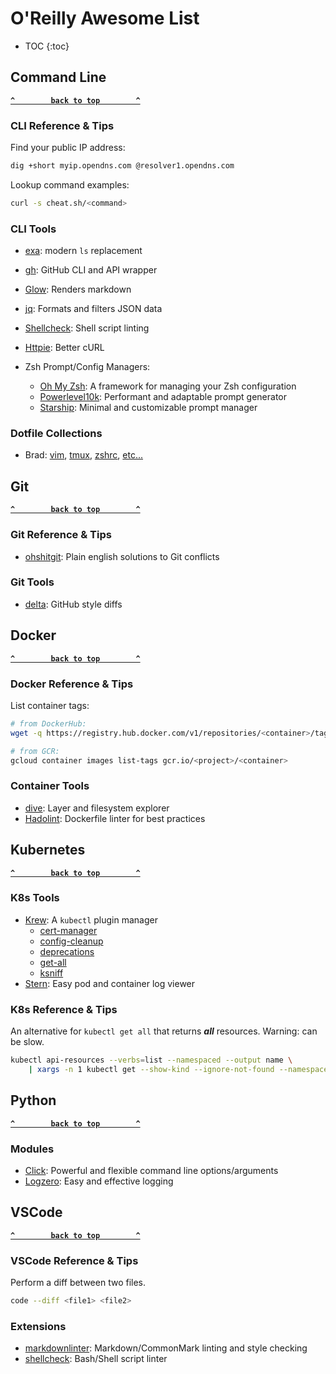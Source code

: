 <!-- markdownlint-configure-file
{
  "no-empty-links": false
}
-->

# O'Reilly Awesome List

* TOC
{:toc}

## Command Line

**[`^        back to top        ^`](#)**

### CLI Reference & Tips

Find your public IP address:

```sh
dig +short myip.opendns.com @resolver1.opendns.com
```

Lookup command examples:

```sh
curl -s cheat.sh/<command>
```

### CLI Tools

- [exa](https://the.exa.website): modern `ls` replacement
- [gh](https://cli.github.com): GitHub CLI and API wrapper
- [Glow](https://github.com/charmbracelet/glow): Renders markdown
- [jq](https://stedolan.github.io/jq/): Formats and filters JSON data
- [Shellcheck](https://www.shellcheck.net/): Shell script linting
- [Httpie](https://httpie.io/): Better cURL

- Zsh Prompt/Config Managers:
  - [Oh My Zsh](https://ohmyz.sh): A framework for managing your Zsh configuration
  - [Powerlevel10k](https://github.com/romkatv/powerlevel10k): Performant and adaptable prompt generator
  - [Starship](https://starship.rs): Minimal and customizable prompt manager

### Dotfile Collections

- Brad: [vim](https://gist.github.com/bradleyfrank/2daa8dc057e58812643c9ec2f8d83156), [tmux](https://gist.github.com/bradleyfrank/575239da734aa7c8d9382a6afa576e4f), [zshrc](https://gist.github.com/bradleyfrank/8c2fc19c4d8b7a179c132ac937cc6728), [etc...](https://github.com/bradleyfrank/ansible)

## Git

**[`^        back to top        ^`](#)**

### Git Reference & Tips

- [ohshitgit](https://ohshitgit.com/): Plain english solutions to Git conflicts

### Git Tools

- [delta](https://github.com/dandavison/delta): GitHub style diffs

## Docker

**[`^        back to top        ^`](#)**

### Docker Reference & Tips

List container tags:

```sh
# from DockerHub:
wget -q https://registry.hub.docker.com/v1/repositories/<container>/tags -O - | jq -r '.[].name'

# from GCR:
gcloud container images list-tags gcr.io/<project>/<container>
```

### Container Tools

- [dive](https://github.com/wagoodman/dive): Layer and filesystem explorer
- [Hadolint](https://github.com/hadolint/hadolint): Dockerfile linter for best practices

## Kubernetes

**[`^        back to top        ^`](#)**

### K8s Tools

- [Krew](https://krew.sigs.k8s.io): A `kubectl` plugin manager
  - [cert-manager](https://cert-manager.io/docs/usage/kubectl-plugin/)
  - [config-cleanup](https://github.com/B23admin/kubectl-config-cleanup)
  - [deprecations](https://github.com/rikatz/kubepug)
  - [get-all](https://github.com/corneliusweig/ketall)
  - [ksniff](https://github.com/eldadru/ksniff)
- [Stern](https://github.com/wercker/stern): Easy pod and container log viewer

### K8s Reference & Tips

An alternative for `kubectl get all` that returns ***all*** resources. Warning: can be slow.

```sh
kubectl api-resources --verbs=list --namespaced --output name \
    | xargs -n 1 kubectl get --show-kind --ignore-not-found --namespace <namespace> --selector <label>
```

## Python

**[`^        back to top        ^`](#)**

### Modules

- [Click](https://pypi.org/project/click/): Powerful and flexible command line options/arguments
- [Logzero](https://pypi.org/project/logzero/): Easy and effective logging

## VSCode

**[`^        back to top        ^`](#)**

### VSCode Reference & Tips

Perform a diff between two files.

```sh
code --diff <file1> <file2>
```

### Extensions

- [markdownlinter](https://marketplace.visualstudio.com/items?itemName=DavidAnson.vscode-markdownlint): Markdown/CommonMark linting and style checking
- [shellcheck](https://marketplace.visualstudio.com/items?itemName=timonwong.shellcheck): Bash/Shell script linter
